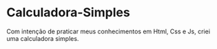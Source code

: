 # Calculadora-Simples
Com intenção de praticar meus conhecimentos em Html, Css e Js, criei uma calculadora simples.
